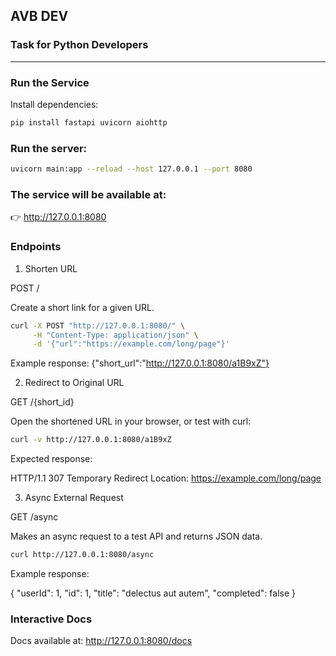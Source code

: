 ## AVB DEV
### Task for Python Developers

---
### Run the Service

Install dependencies:

```bash
pip install fastapi uvicorn aiohttp
```
### Run the server:

```bash
uvicorn main:app --reload --host 127.0.0.1 --port 8080
```

### The service will be available at:
👉 http://127.0.0.1:8080

### Endpoints
1. Shorten URL

POST /

Create a short link for a given URL.
```bash
curl -X POST "http://127.0.0.1:8080/" \
     -H "Content-Type: application/json" \
     -d '{"url":"https://example.com/long/page"}'
```

Example response: {"short_url":"http://127.0.0.1:8080/a1B9xZ"}

2. Redirect to Original URL

GET /{short_id}

Open the shortened URL in your browser, or test with curl:

```bash
curl -v http://127.0.0.1:8080/a1B9xZ
```

Expected response:

HTTP/1.1 307 Temporary Redirect
Location: https://example.com/long/page

3. Async External Request

GET /async

Makes an async request to a test API and returns JSON data.

```bash
curl http://127.0.0.1:8080/async
```

Example response:

{
  "userId": 1,
  "id": 1,
  "title": "delectus aut autem",
  "completed": false
}

### Interactive Docs

Docs available at: http://127.0.0.1:8080/docs